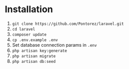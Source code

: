 # Installation

1. ```git clone https://github.com/Pontorez/laravel.git```
2. ```cd laravel```
3. ```composer update```
4. ```cp .env.example .env```
5. Set database connection params in ```.env```
6. ```php artisan key:generate```
7. ```php artisan migrate```
8. ```php artisan db:seed```
